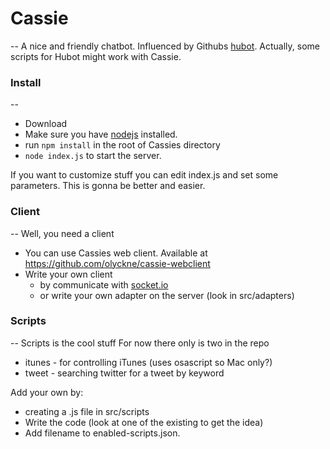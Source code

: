 # Cassie
--
A nice and friendly chatbot.
Influenced by Githubs [hubot](https://github.com/github/hubot). 
Actually, some scripts for Hubot might work with Cassie.


### Install
--
- Download
- Make sure you have [nodejs](http://nodejs.org) installed.
- run `npm install` in the root of Cassies directory
- `node index.js` to start the server.

If you want to customize stuff you can edit index.js and set some parameters. 
This is gonna be better and easier.

### Client
--
Well, you need a client

- You can use Cassies web client. Available at <https://github.com/olyckne/cassie-webclient>
- Write your own client
    - by communicate with [socket.io](http://socket.io)
    - or write your own adapter on the server (look in src/adapters)

### Scripts
--
Scripts is the cool stuff
For now there only is two in the repo

- itunes - for controlling iTunes (uses osascript so Mac only?)
- tweet - searching twitter for a tweet by keyword

Add your own by:

- creating a .js file in src/scripts
- Write the code (look at one of the existing to get the idea)
- Add filename to enabled-scripts.json. 
